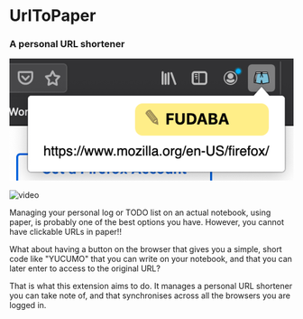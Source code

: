 # UrlToPaper 

### A personal URL shortener


![sshot](sshot.png)

![video](https://youtu.be/PeO9ZYjI40A)

Managing your personal log or TODO list on an actual notebook, using paper, is probably one of the best options you have. However, you cannot have clickable URLs in paper!!

What about having a button on the browser that gives you a simple, short code like "YUCUMO" that you can write on your notebook, and that you can later enter to access to the original URL?

That is what this extension aims to do. It manages a personal URL shortener you can take note of, and that synchronises across all the browsers you are logged in.

